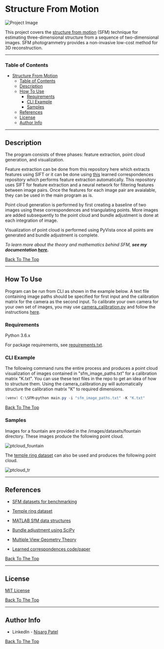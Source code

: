 # Structure From Motion

![Project Image](https://raw.githubusercontent.com/patel-nisarg/Structure_from_motion/main/images/samples/fountain_pt_cloud_compare.PNG)

This project covers the [structure from motion](https://en.wikipedia.org/wiki/Structure_from_motion) (SFM) technique for estimating three-dimensional structure from a sequence of two-dimensional images. SFM photogrammetry provides a non-invasive low-cost method for 3D reconstruction.

---

### Table of Contents

- [Structure From Motion](#structure-from-motion)
    - [Table of Contents](#table-of-contents)
  - [Description](#description)
  - [How To Use](#how-to-use)
    - [Requirements](#requirements)
    - [CLI Example](#cli-example)
    - [Samples](#samples)
  - [References](#references)
  - [License](#license)
  - [Author Info](#author-info)

---

## Description

The program consists of three phases: feature extraction, point cloud generation, and visualization.

Feature extraction can be done from this repository here which extracts features using SIFT or it can be done using [this](https://github.com/patel-nisarg/learned-correspondence-release/blob/master/generate_matches.py) learned correspondences repository which performs feature extraction automatically. This repository uses SIFT for feature extraction and a neural network for filtering features between image pairs. Once the features for each image pair are avaialable, they can be used in the main program as is.

Point cloud generation is performed by first creating a baseline of two images using these correspondences and triangulating points. More images are added subsequently to the point cloud and bundle adjustment is done at each integration of image.

Visualization of point cloud is performed using PyVista once all points are generated and bundle adjustment is complete.

*To learn more about the theory and mathematics behind SFM, **see my documentation [here](https://github.com/patel-nisarg/Structure_from_motion/blob/main/docs/Documentation.pdf).***

[Back To The Top](#read-me-template)

---

## How To Use

Program can be run from CLI as shown in the example below. A text file containing image paths should be specified for first input and the calibration matrix for the camera as the second input. To calibrate your own camera for your own set of images, you may use [camera_calibration.py](https://github.com/patel-nisarg/Structure_from_motion/blob/main/camera_calibration/camera_calibration.py) and follow the instructions [here](https://docs.opencv.org/master/dc/dbb/tutorial_py_calibration.html).


### Requirements
Python 3.6.x

For package requirements, see [requirements.txt](https://github.com/patel-nisarg/Structure_from_motion/blob/main/requirements.txt).

### CLI Example

The following command runs the entire process and produces a point cloud visualization of images contained in "sfm_image_paths.txt" for a calibration matrix "K.txt". You can use these text files in the repo to get an idea of how to structure them. Using the camera_calibration.py will automatically structure the calibration matrix "K" to required dimensions.

```powershell
(venv) C:\SFM>python main.py -i "sfm_image_paths.txt" -K "K.txt"
```


[Back To The Top](#read-me-template)

### Samples

Images for a fountain are provided in the /images/datasets/fountain directory. These images produce the following point cloud.

![ptcloud_fountain](https://github.com/patel-nisarg/Structure_from_motion/blob/main/images/samples/fountain_vid.gif)


The [temple ring dataset](https://vision.middlebury.edu/mview/data/) can also be used and produces the following point cloud. 

![ptcloud_tr](project-image-url)

---

## References
- [SFM datasets for benchmarking](https://github.com/openMVG/SfM_quality_evaluation)

- [Temple ring dataset](https://vision.middlebury.edu/mview/data/)

- [MATLAB SfM data structures](https://www.mathworks.com/help/vision/structure-from-motion-and-visual-slam.html)

- [Bundle adjustment using SciPy](https://github.com/patel-nisarg/Structure_from_motion/blob/main/camera_calibration/camera_calibration.py)

- [Multiple View Geometry Theory](https://books.google.ca/books/about/Multiple_View_Geometry_in_Computer_Visio.html?id=si3R3Pfa98QC&source=kp_book_description&redir_esc=y)

- [Learned correspondences code/paper](https://github.com/vcg-uvic/learned-correspondence-release)

[Back To The Top](#read-me-template)

---

## License

[MIT License](https://github.com/patel-nisarg/Structure_from_motion/blob/main/LICENSE)



[Back To The Top](#read-me-template)

---

## Author Info


- LinkedIn - [Nisarg Patel](www.linkedin.com/in/nisarg-patel-52202a158)

[Back To The Top](#read-me-template)
